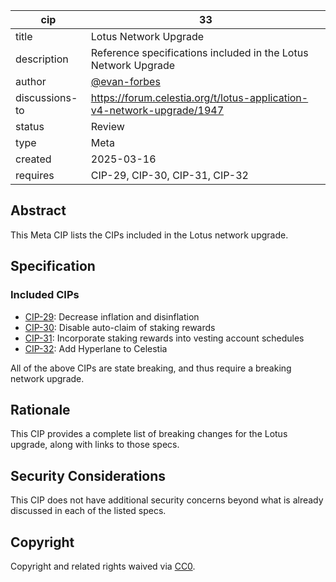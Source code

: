 | cip            | 33                                                                       |
|----------------|--------------------------------------------------------------------------|
| title          | Lotus Network Upgrade                                                    |
| description    | Reference specifications included in the Lotus Network Upgrade           |
| author         | [@evan-forbes](https://github.com/evan-forbes)                           |
| discussions-to | <https://forum.celestia.org/t/lotus-application-v4-network-upgrade/1947> |
| status         | Review                                                                   |
| type           | Meta                                                                     |
| created        | 2025-03-16                                                               |
| requires       | CIP-29, CIP-30, CIP-31, CIP-32                                           |

## Abstract

This Meta CIP lists the CIPs included in the Lotus network upgrade.

## Specification

### Included CIPs

- [CIP-29](./cip-029.md): Decrease inflation and disinflation
- [CIP-30](./cip-030.md): Disable auto-claim of staking rewards
- [CIP-31](./cip-031.md): Incorporate staking rewards into vesting account schedules
- [CIP-32](./cip-032.md): Add Hyperlane to Celestia

All of the above CIPs are state breaking, and thus require a breaking network upgrade.

## Rationale

This CIP provides a complete list of breaking changes for the Lotus upgrade, along with links to those specs.

## Security Considerations

This CIP does not have additional security concerns beyond what is already discussed in each of the listed specs.

## Copyright

Copyright and related rights waived via [CC0](https://github.com/celestiaorg/CIPs/blob/main/LICENSE).
